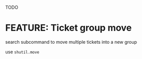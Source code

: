 TODO

# FEATURE: Ticket group move

search subcommand to move multiple tickets into a new group

use `shutil.move`


[doable as a result of]: 13 (RELATES_TO)
[handle moving files if the group is set]: 12 (RELATES_TO)
[features described in]: 13 (REFERENCES)
